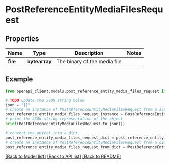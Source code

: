 # PostReferenceEntityMediaFilesRequest


## Properties

Name | Type | Description | Notes
------------ | ------------- | ------------- | -------------
**file** | **bytearray** | The binary of the media file | 

## Example

```python
from openapi_client.models.post_reference_entity_media_files_request import PostReferenceEntityMediaFilesRequest

# TODO update the JSON string below
json = "{}"
# create an instance of PostReferenceEntityMediaFilesRequest from a JSON string
post_reference_entity_media_files_request_instance = PostReferenceEntityMediaFilesRequest.from_json(json)
# print the JSON string representation of the object
print(PostReferenceEntityMediaFilesRequest.to_json())

# convert the object into a dict
post_reference_entity_media_files_request_dict = post_reference_entity_media_files_request_instance.to_dict()
# create an instance of PostReferenceEntityMediaFilesRequest from a dict
post_reference_entity_media_files_request_from_dict = PostReferenceEntityMediaFilesRequest.from_dict(post_reference_entity_media_files_request_dict)
```
[[Back to Model list]](../README.md#documentation-for-models) [[Back to API list]](../README.md#documentation-for-api-endpoints) [[Back to README]](../README.md)



